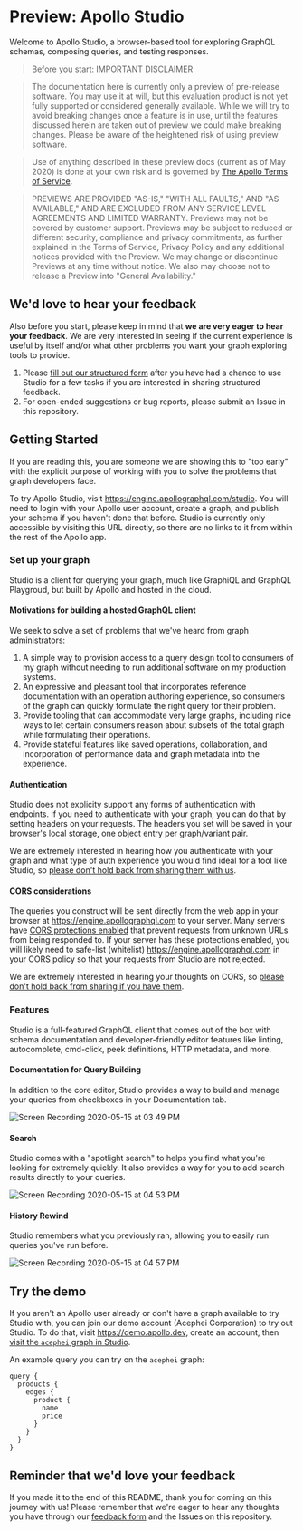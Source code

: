 # Preview: Apollo Studio

Welcome to Apollo Studio, a browser-based tool for exploring GraphQL schemas, composing queries, and testing responses.

> Before you start: IMPORTANT DISCLAIMER

> The documentation here is currently only a preview of pre-release software. You may use it at will, but this evaluation product is not yet fully supported or considered generally available. While we will try to avoid breaking changes once a feature is in use, until the features discussed herein are taken out of preview we could make breaking changes. Please be aware of the heightened risk of using preview software.

> Use of anything described in these preview docs (current as of May 2020) is done at your own risk and is governed by [The Apollo Terms of Service](https://www.apollographql.com/Apollo-Terms-of-Service.pdf).

> PREVIEWS ARE PROVIDED "AS-IS," "WITH ALL FAULTS," AND "AS AVAILABLE," AND ARE EXCLUDED FROM ANY SERVICE LEVEL AGREEMENTS AND LIMITED WARRANTY. Previews may not be covered by customer support. Previews may be subject to reduced or different security, compliance and privacy commitments, as further explained in the Terms of Service, Privacy Policy and any additional notices provided with the Preview. We may change or discontinue Previews at any time without notice. We also may choose not to release a Preview into "General Availability."

## We'd love to hear your feedback

Also before you start, please keep in mind that **we are very eager to hear your feedback**. We are very interested in seeing if the current experience is useful by itself and/or what other problems you want your graph exploring tools to provide.

1. Please [fill out our structured form](https://forms.gle/hhfA72JPC3fw43Wx5) after you have had a chance to use Studio for a few tasks if you are interested in sharing structured feedback.
2. For open-ended suggestions or bug reports, please submit an Issue in this repository.

## Getting Started

If you are reading this, you are someone we are showing this to "too early" with the explicit purpose of working with you to solve the problems that graph developers face. 

To try Apollo Studio, visit <https://engine.apollographql.com/studio>. You will need to login with your Apollo user account, create a graph, and publish your schema if you haven't done that before. Studio is currently only accessible by visiting this URL directly, so there are no links to it from within the rest of the Apollo app.

### Set up your graph

Studio is a client for querying your graph, much like GraphiQL and GraphQL Playgroud, but built by Apollo and hosted in the cloud.

#### Motivations for building a hosted GraphQL client

We seek to solve a set of problems that we've heard from graph administrators:
1. A simple way to provision access to a query design tool to consumers of my graph without needing to run additional software on my production systems.
2. An expressive and pleasant tool that incorporates reference documentation with an operation authoring experience, so consumers of the graph can quickly formulate the right query for their problem. 
3. Provide tooling that can accommodate very large graphs, including nice ways to let certain consumers reason about subsets of the total graph while formulating their operations.
4. Provide stateful features like saved operations, collaboration, and incorporation of performance data and graph metadata into the experience.

#### Authentication

Studio does not explicity support any forms of authentication with endpoints. If you need to authenticate with your graph, you can do that by setting headers on your requests. The headers you set will be saved in your browser's local storage, one object entry per graph/variant pair.

We are extremely interested in hearing how you authenticate with your graph and what type of auth experience you would find ideal for a tool like Studio, so [please don't hold back from sharing them with us](https://forms.gle/hhfA72JPC3fw43Wx5).

#### CORS considerations

The queries you construct will be sent directly from the web app in your browser at https://engine.apollographql.com to your server. Many servers have [CORS protections enabled](https://developer.mozilla.org/en-US/docs/Web/HTTP/CORS) that prevent requests from unknown URLs from being responded to. If your server has these protections enabled, you will likely need to safe-list (whitelist) https://engine.apollographql.com in your CORS policy so that your requests from Studio are not rejected.

We are extremely interested in hearing your thoughts on CORS, so [please don't hold back from sharing if you have them](https://forms.gle/hhfA72JPC3fw43Wx5).

### Features

Studio is a full-featured GraphQL client that comes out of the box with schema documentation and developer-friendly editor features like linting, autocomplete, cmd-click, peek definitions, HTTP metadata, and more.

#### Documentation for Query Building

In addition to the core editor, Studio provides a way to build and manage your queries from checkboxes in your Documentation tab.

![Screen Recording 2020-05-15 at 03 49 PM](https://user-images.githubusercontent.com/5922187/82102248-d126ee00-96c3-11ea-8c06-51e846112f5e.gif)

#### Search

Studio comes with a "spotlight search" to helps you find what you're looking for extremely quickly. It also provides a way for you to add search results directly to your queries.

![Screen Recording 2020-05-15 at 04 53 PM](https://user-images.githubusercontent.com/5922187/82104685-a725f980-96cc-11ea-8b90-830c94ebfcb9.gif)


#### History Rewind

Studio remembers what you previously ran, allowing you to easily run queries you've run before.

![Screen Recording 2020-05-15 at 04 57 PM](https://user-images.githubusercontent.com/5922187/82104824-36331180-96cd-11ea-9a40-28ddbd1b7a06.gif)


## Try the demo

If you aren't an Apollo user already or don't have a graph available to try Studio with, you can join our demo account (Acephei Corporation) to try out Studio. To do that, visit <https://demo.apollo.dev>, create an account, then [visit the `acephei` graph in Studio](https://engine.apollographql.com/studio/acephei?schemaTag=production).

An example query you can try on the `acephei` graph:
```
query {
  products {
    edges {
      product {
        name
        price
      }
    }
  }
}
```


## Reminder that we'd love your feedback

If you made it to the end of this README, thank you for coming on this journey with us! Please remember that we're eager to hear any thoughts you have through our [feedback form](https://forms.gle/hhfA72JPC3fw43Wx5) and the Issues on this repository.
